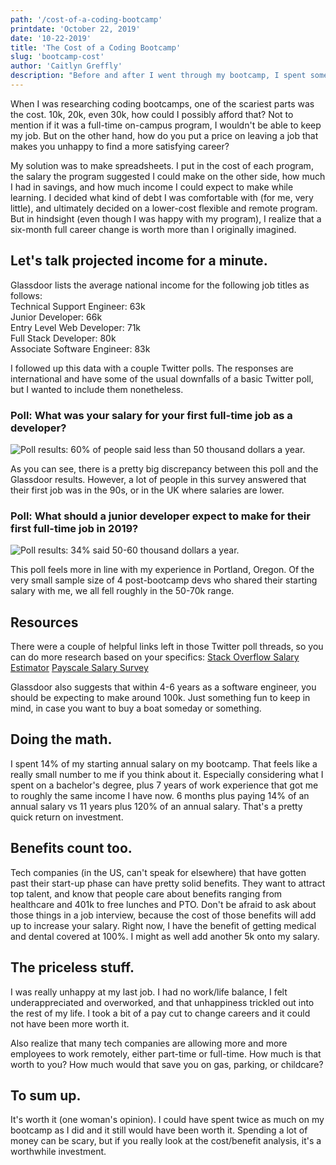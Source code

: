 ```yaml
---
path: '/cost-of-a-coding-bootcamp'
printdate: 'October 22, 2019'
date: '10-22-2019'
title: 'The Cost of a Coding Bootcamp'
slug: 'bootcamp-cost'
author: 'Caitlyn Greffly'
description: "Before and after I went through my bootcamp, I spent some time weighing the costs and financial benefits of a coding bootcamp. Here's what I found."
---
```


When I was researching coding bootcamps, one of the scariest parts was the cost. 10k, 20k, even 30k, how could I possibly afford that? Not to mention if it was a full-time on-campus program, I wouldn't be able to keep my job. But on the other hand, how do you put a price on leaving a job that makes you unhappy to find a more satisfying career?

My solution was to make spreadsheets. I put in the cost of each program, the salary the program suggested I could make on the other side, how much I had in savings, and how much income I could expect to make while learning. I decided what kind of debt I was comfortable with (for me, very little), and ultimately decided on a lower-cost flexible and remote program. But in hindsight (even though I was happy with my program), I realize that a six-month full career change is worth more than I originally imagined.

<h2 className="blogSubtitle" align="left">Let's talk projected income for a minute.</h2>

Glassdoor lists the average national income for the following job titles as follows: <br/>
Technical Support Engineer: 63k <br/>
Junior Developer: 66k <br/>
Entry Level Web Developer: 71k <br/>
Full Stack Developer: 80k <br/>
Associate Software Engineer: 83k <br/>

I followed up this data with a couple Twitter polls. The responses are international and have some of the usual downfalls of a basic Twitter poll, but I wanted to include them nonetheless.

<h3 className="blogSubtitle" align="left">Poll: What was your salary for your first full-time job as a developer?</h3>

![Poll results: 60% of people said less than 50 thousand dollars a year.](https://thepracticaldev.s3.amazonaws.com/i/bou9wiiyvt6fkieksgxk.PNG)

As you can see, there is a pretty big discrepancy between this poll and the Glassdoor results. However, a lot of people in this survey answered that their first job was in the 90s, or in the UK where salaries are lower.

<h3 className="blogSubtitle" align="left">Poll: What should a junior developer expect to make for their first full-time job in 2019?</h3>

![Poll results: 34% said 50-60 thousand dollars a year.](https://thepracticaldev.s3.amazonaws.com/i/9v53ky3oxq4kk53nzclr.PNG)

This poll feels more in line with my experience in Portland, Oregon. Of the very small sample size of 4 post-bootcamp devs who shared their starting salary with me, we all fell roughly in the 50-70k range.

<h2 className="blogSubtitle" align="left">Resources</h2>

There were a couple of helpful links left in those Twitter poll threads, so you can do more research based on your specifics:
[Stack Overflow Salary Estimator](https://stackoverflow.com/jobs/salary)
[Payscale Salary Survey](https://www.payscale.com/my/survey/choose)

Glassdoor also suggests that within 4-6 years as a software engineer, you should be expecting to make around 100k. Just something fun to keep in mind, in case you want to buy a boat someday or something.

<h2 className="blogSubtitle" align="left">Doing the math.</h2>

I spent 14% of my starting annual salary on my bootcamp. That feels like a really small number to me if you think about it. Especially considering what I spent on a bachelor's degree, plus 7 years of work experience that got me to roughly the same income I have now. 6 months plus paying 14% of an annual salary vs 11 years plus 120% of an annual salary. That's a pretty quick return on investment.

<h2 className="blogSubtitle" align="left">Benefits count too.</h2>

Tech companies (in the US, can't speak for elsewhere) that have gotten past their start-up phase can have pretty solid benefits. They want to attract top talent, and know that people care about benefits ranging from healthcare and 401k to free lunches and PTO. Don't be afraid to ask about those things in a job interview, because the cost of those benefits will add up to increase your salary. Right now, I have the benefit of getting medical and dental covered at 100%. I might as well add another 5k onto my salary.

<h2 className="blogSubtitle" align="left">The priceless stuff.</h2>

I was really unhappy at my last job. I had no work/life balance, I felt underappreciated and overworked, and that unhappiness trickled out into the rest of my life. I took a bit of a pay cut to change careers and it could not have been more worth it.

Also realize that many tech companies are allowing more and more employees to work remotely, either part-time or full-time. How much is that worth to you? How much would that save you on gas, parking, or childcare?

<h2 className="blogSubtitle" align="left">To sum up.</h2>

It's worth it (one woman's opinion). I could have spent twice as much on my bootcamp as I did and it still would have been worth it. Spending a lot of money can be scary, but if you really look at the cost/benefit analysis, it's a worthwhile investment.
